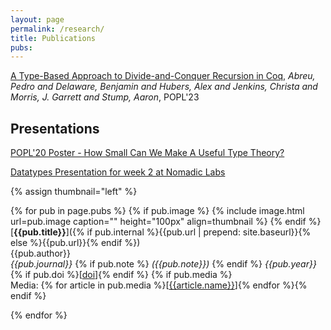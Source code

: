 ```yaml
---
layout: page
permalink: /research/
title: Publications
pubs:
---
```

<!--
    - title:   "Paper title in 3-7 words that sound like Clingon"
      author:  "M. McFly, D. Kirk, L. Skywalker, H.J. Potter, I. Jones, H. Houdini"
      journal: "Transactions on Black Magic"
      note:    "(presented at Oz)"
      year:    "2012"
      url:     "http://publish-more-stuff.org"
      doi:     "http://dx.doi.org"
      image:   "https://images.duckduckgo.com/iu/?u=http%3A%2F%2Fimages.moviepostershop.com%2Fthe-matrix-movie-poster-1999-1020518087.jpg&f=1"
      media:
        - name: "IMDB"
          url:  "http://www.imdb.com/title/tt0133093/"
-->

[A Type-Based Approach to Divide-and-Conquer Recursion in Coq](https://dl.acm.org/doi/abs/10.1145/3571196), *Abreu, Pedro and Delaware, Benjamin and Hubers, Alex and Jenkins, Christa and Morris, J. Garrett and Stump, Aaron*, POPL'23

## Presentations

[POPL'20 Poster - How Small Can We Make A Useful Type Theory?](https://github.com/pedroabreu0/pedroabreu0.github.io/raw/master/docs/POPL20-poster.pdf)

[Datatypes Presentation for week 2 at Nomadic Labs](https://github.com/pedroabreu0/pedroabreu0.github.io/raw/master/docs/datatypes.pdf)


{% assign thumbnail="left" %}

{% for pub in page.pubs %}
{% if pub.image %}
{% include image.html url=pub.image caption="" height="100px" align=thumbnail %}
{% endif %}
[**{{pub.title}}**]({% if pub.internal %}{{pub.url | prepend: site.baseurl}}{% else %}{{pub.url}}{% endif %})<br />
{{pub.author}}<br />
*{{pub.journal}}*
{% if pub.note %} *({{pub.note}})*
{% endif %} *{{pub.year}}* {% if pub.doi %}[[doi]({{pub.doi}})]{% endif %}
{% if pub.media %}<br />Media: {% for article in pub.media %}[[{{article.name}}]({{article.url}})]{% endfor %}{% endif %}

{% endfor %}
